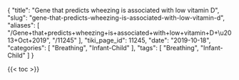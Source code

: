 {
    "title": "Gene that predicts wheezing is associated with low vitamin D",
    "slug": "gene-that-predicts-wheezing-is-associated-with-low-vitamin-d",
    "aliases": [
        "/Gene+that+predicts+wheezing+is+associated+with+low+vitamin+D+\u2013+Oct+2019",
        "/11245"
    ],
    "tiki_page_id": 11245,
    "date": "2019-10-18",
    "categories": [
        "Breathing",
        "Infant-Child"
    ],
    "tags": [
        "Breathing",
        "Infant-Child"
    ]
}


{{< toc >}}